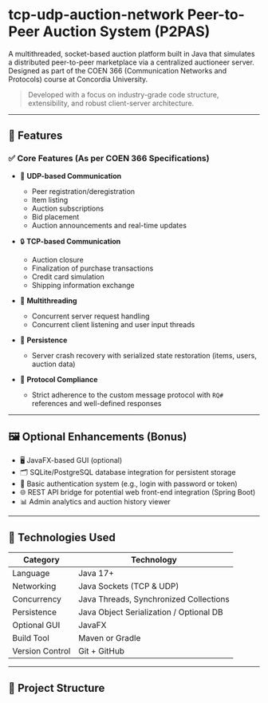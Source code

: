 # tcp-udp-auction-network Peer-to-Peer Auction System (P2PAS)


A multithreaded, socket-based auction platform built in Java that simulates a distributed peer-to-peer marketplace via a centralized auctioneer server. Designed as part of the COEN 366 (Communication Networks and Protocols) course at Concordia University.

> Developed with a focus on industry-grade code structure, extensibility, and robust client-server architecture.

---

## 📌 Features

### ✅ Core Features (As per COEN 366 Specifications)
- 📡 **UDP-based Communication**
  - Peer registration/deregistration
  - Item listing
  - Auction subscriptions
  - Bid placement
  - Auction announcements and real-time updates

- 🔒 **TCP-based Communication**
  - Auction closure
  - Finalization of purchase transactions
  - Credit card simulation
  - Shipping information exchange

- 🧵 **Multithreading**
  - Concurrent server request handling
  - Concurrent client listening and user input threads

- 💾 **Persistence**
  - Server crash recovery with serialized state restoration (items, users, auction data)

- 📄 **Protocol Compliance**
  - Strict adherence to the custom message protocol with `RQ#` references and well-defined responses

---

## 🖼️ Optional Enhancements (Bonus)
- 🖥️ JavaFX-based GUI (optional)
- 🗂️ SQLite/PostgreSQL database integration for persistent storage
- 🔐 Basic authentication system (e.g., login with password or token)
- 🌐 REST API bridge for potential web front-end integration (Spring Boot)
- 📊 Admin analytics and auction history viewer

---

## 🚀 Technologies Used

| Category | Technology |
|----------|------------|
| Language | Java 17+ |
| Networking | Java Sockets (TCP & UDP) |
| Concurrency | Java Threads, Synchronized Collections |
| Persistence | Java Object Serialization / Optional DB |
| Optional GUI | JavaFX |
| Build Tool | Maven or Gradle |
| Version Control | Git + GitHub |

---

## 📁 Project Structure
